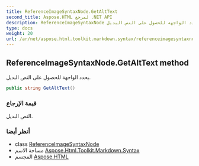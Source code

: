 ```yaml
---
title: ReferenceImageSyntaxNode.GetAltText
second_title: Aspose.HTML لمرجع .NET API
description: ReferenceImageSyntaxNode طريقة. يحدد الواجهة للحصول على النص البديل.
type: docs
weight: 20
url: /ar/net/aspose.html.toolkit.markdown.syntax/referenceimagesyntaxnode/getalttext/
---
```

## ReferenceImageSyntaxNode.GetAltText method

يحدد الواجهة للحصول على النص البديل.

```csharp
public string GetAltText()
```

### قيمة الإرجاع

النص البديل.

### أنظر أيضا

* class [ReferenceImageSyntaxNode](../)
* مساحة الاسم [Aspose.Html.Toolkit.Markdown.Syntax](../../referenceimagesyntaxnode/)
* المجسم [Aspose.HTML](../../../)


